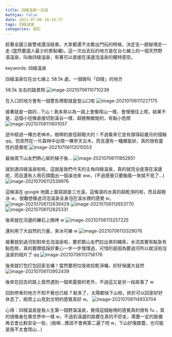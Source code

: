 ```yaml
---
title: 四稜溫泉一日遊
mathjax: false
date: 2021-07-06 10:18:37
tags: 四稜溫泉
categories: 遊記
---
```


趁著全國三級警戒還沒結束，大家都還不太敢出門玩的時候，決定去一趟秘境走一走 (當然要選人最少的景點囉)。這一次出去玩的地方是在台七線上的一個天然野溪溫泉，叫做四稜溫泉，有著可以直接在溪邊泡溫泉的獨特感受。

keywords: 四稜溫泉
<!--more-->

四稜溫泉位在台七線上 58.5k 處，一個做叫「四稜」的地方

58.5k 左右的路景照
![image-20210706110710239](https://i.imgur.com/WYRkp74.jpg)

在入口的地方會有一個警告牌那就是登山口啦
![image-20210706111227175](https://i.imgur.com/4mECr0k.jpg)

接著就是一路的…下山！我本來以為一路上會像爬山一樣，會慢慢往上爬，結果不是，這個小徑像直接切到溪谷一樣，超極無敵陡的，有點小危險
![image-20210706111601057](https://i.imgur.com/pOn9JlP.jpg)

途中經過一棵古老神木，樹桿的直徑超極大的！不過看來它並有撐得起歲月的侵蝕qq，但突然在一片森林中出現一棵參天古木，而且還有一種螺旋狀，真的很有靈性的感覺呢
![image-20210706112015553](https://i.imgur.com/CLmgoQL.jpg)

最後爬下山友們熱心架的梯子後…
![image-20210706111852651](https://i.imgur.com/NrfGb9n.png)

就到達四稜溫泉啦啦，這就是我們今天的主角四稜溫泉，真的就完全座落在溪邊呢，而且還有人用石頭圍出一個澡池來 ww，(不過感覺只要颱風一來就不見了…)
![image-20210706112539976](https://i.imgur.com/Zv2K3wb.jpg)

這條溪在 google 地圖上面寫說是三光溪，這條溪的水真的超乾淨的啦，而且超極冰 w，很難想像過河泡溫泉全身泡在溪水裡的感覺 w。
![image-20210706112639429](https://i.imgur.com/FOZLX57.jpg)
![image-20210706112653770](https://i.imgur.com/AXZ8PhA.jpg)
![image-20210706112825331](https://i.imgur.com/x8BfM3p.jpg)

後來就在河邊的礫石上開烤 w
![image-20210706113257225](https://i.imgur.com/R3RVWXn.jpg)

還利用了大自然的力量，來冰可樂 w
![image-20210706113329076](https://i.imgur.com/p132y8B.jpg)

接著就到過河到對岸去泡溫泉啦，要抓緊山友們拉出來的繩索，水流其實有點急有點危險，真的要蹲低踩好重心一步一步慢慢過，可惜的是因為要過河所以就沒拍泡溫泉的相片了 qq
![image-20210706113756176](https://i.imgur.com/We30FgF.jpg)

後來就打包打包回家去囉！當然要把垃圾收拾乾淨囉，好好保護大自然
![image-20210706113952439](https://i.imgur.com/WYUSll5.jpg)

後來在回去的路上竟然遇到一個來露營的老外，不過這又是另一段故事了 w

回到停車的地方不知不覺也已經 7 點多了，太陽都快下山啦，終於可以回家好好休息了，剛爬上山見到文明的感覺真好 w。
![image-20210706114933704](https://i.imgur.com/Ru9A3uw.png)

心得：四稜溫泉是我人生第一個野溪溫泉，覺得這個秘境的感覺真的很有 fu ，真的很像身在異世界中一樣 w，不過到溪邊的路實在真的不好走，需要一定的裝備再去會比較安全一些，(我嘛…應該不會再第二遍了吧 w，下山好傷膝蓋，也可能是我不太會爬山…)